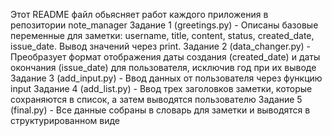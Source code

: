 Этот README файл обьясняет работ каждого приложения в репозитории note_manager
Задание 1 (greetings.py) - Описаны базовые переменные для заметки: username, title, content, status, created_date, issue_date. Вывод значений через print.
Задание 2 (data_changer.py) - Преобразует формат отображения даты создания (created_date) и даты окончания (issue_date) для пользователя, исключив год при их выводе
Задание 3 (add_input.py) - Ввод данных от пользователя через функцию input
Задание 4 (add_list.py) - Ввод трех заголовков заметки, которые сохраняются в список, а затем выводятся пользователю
Задание 5 (final.py) - Все данные собраны в словарь для заметки и выводятся в структурированном виде
